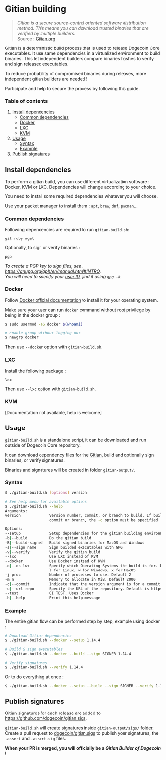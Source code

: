 
# Gitian building

> *Gitian is a secure source-control oriented software distribution method. This means you can download trusted binaries that are verified by multiple builders.*  
Source : [Gitian.org](https://gitian.org/)

Gitian is a deterministic build process that is used to release Dogecoin Core executables. It use same dependencies in a virtualized environment to build binaries. This let independent builders compare binaries hashes to verify and sign released executables.

To reduce probability of compromised binaries during releases, more independent gitian builders are needed !  

Participate and help to secure the process by following this guide.

### Table of contents

1. [Install dependencies](#install-dependencies)
    * [Common dependencies](#common-dependencies)
    * [Docker](#docker)
    * [LXC](#lxc)
    * [KVM](#kvm)
2. [Usage](#usage)
    * [Syntax](#syntax)
    * [Example](#example)
3. [Publish signatures](#publish-signatures)

## Install dependencies

To perform a gitian build, you can use different virtualization software : Docker, KVM or LXC. Dependencies will change according to your choice.

You need to install some required dependencies whatever you will choose.  

Use your packet manager to install them : `apt`, `brew`, `dnf`, `pacman`...

### Common dependencies

Following dependencies are required to run `gitian-build.sh`:
```
git ruby wget
```

Optionally, to sign or verify binaries :
```
pgp
```
*To create a PGP key to sign files, see : https://gnupg.org/gph/en/manual.html#INTRO.  
You will need to specify your [user ID](https://www.gnupg.org/documentation/manuals/gnupg/Specify-a-User-ID.html), find it using `gpg -k`.*

### Docker

Follow [Docker official documentation](https://docs.docker.com/engine/install/) to install it for your operating system.

Make sure your user can run `docker` command without root privilege by being in the docker group :
```bash
$ sudo usermod -aG docker $(whoami)

# Enable group without logging out
$ newgrp docker
```

Then use `--docker` option with `gitian-build.sh`.

### LXC
Install the following package :
```
lxc
```

Then use `--lxc` option with `gitian-build.sh`.

### KVM

[Documentation not available, help is welcome]

## Usage

`gitian-build.sh` is a standalone script, it can be downloaded and run outside of Dogecoin Core repository.

It can download dependency files for the [Gitian](https://github.com/devrandom/gitian-builder), build and optionally sign binaries, or verify signatures.

Binaries and signatures will be created in folder `gitian-output/`.

### Syntax

```bash
$ ./gitian-build.sh [options] version

# See help menu for available options
$ ./gitian-build.sh --help
Arguments:
version             Version number, commit, or branch to build. If building a
                    commit or branch, the -c option must be specified

Options:
--setup             Setup dependencies for the gitian building environment. Uses Docker
-b|--build          Do the gitian build
-B|--build-signed   Build signed binaries for MacOS and Windows
-s|--sign name      Sign builded executables with GPG
-v|--verify         Verify the gitian build
--lxc               Use LXC instead of KVM
--docker            Use Docker instead of KVM
-o|--os lwx         Specify which Operating Systems the build is for. Default is lwx,
                    l for Linux, w for Windows, x for MacOS
-j proc             Number of processes to use. Default 2
-m n                Memory to allocate in MiB. Default 2000
-c|--commit         Indicate that the version argument is for a commit or branch
-u|--url repo       Specify the URL of the repository. Default is https://github.com/dogecoin/dogecoin
--test              CI TEST. Uses Docker
-h|--help           Print this help message
```

### Example

The entire gitian flow can be performed step by step, example using docker :
```bash
# Download Gitian dependencies
$ ./gitian-build.sh --docker --setup 1.14.4

# Build & sign executables
$ ./gitian-build.sh --docker --build --sign SIGNER 1.14.4

# Verify signatures
$ ./gitian-build.sh --verify 1.14.4
```

Or to do everything at once :
```bash
$ ./gitian-build.sh --docker --setup --build --sign SIGNER --verify 1.14.4
```

## Publish signatures

Gitian signatures for each release are added to https://github.com/dogecoin/gitian.sigs.

`gitian-build.sh` will create signatures inside `gitian-output/sigs/` folder. Create a pull request to [dogecoin/gitian.sigs](https://github.com/dogecoin/gitian.sigs) to publish your signatures, the `.assert` and `.assert.sig` files.

**When your PR is merged, you will officially be a *Gitian Builder of Dogecoin* !**
